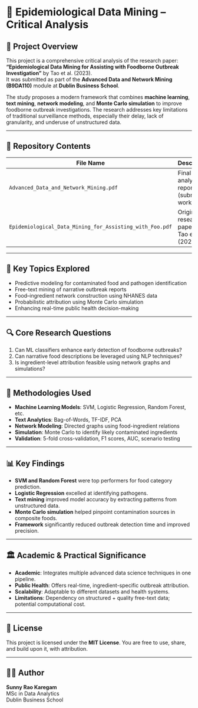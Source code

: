 # 🧬 Epidemiological Data Mining – Critical Analysis

## 📌 Project Overview
This project is a comprehensive critical analysis of the research paper:  
**“Epidemiological Data Mining for Assisting with Foodborne Outbreak Investigation”** by Tao et al. (2023).  
It was submitted as part of the **Advanced Data and Network Mining (B9DA110)** module at **Dublin Business School**.

The study proposes a modern framework that combines **machine learning**, **text mining**, **network modeling**, and **Monte Carlo simulation** to improve foodborne outbreak investigations. The research addresses key limitations of traditional surveillance methods, especially their delay, lack of granularity, and underuse of unstructured data.

---

## 📂 Repository Contents

| File Name                                                   | Description                                   |
|-------------------------------------------------------------|-----------------------------------------------|
| `Advanced_Data_and_Network_Mining.pdf`                      | Final critical analysis report (submitted work) |
| `Epidemiological_Data_Mining_for_Assisting_with_Foo.pdf`    | Original research paper by Tao et al. (2023) |

---

## 🧠 Key Topics Explored

- Predictive modeling for contaminated food and pathogen identification
- Free-text mining of narrative outbreak reports
- Food–ingredient network construction using NHANES data
- Probabilistic attribution using Monte Carlo simulation
- Enhancing real-time public health decision-making

---

## 🔍 Core Research Questions

1. Can ML classifiers enhance early detection of foodborne outbreaks?
2. Can narrative food descriptions be leveraged using NLP techniques?
3. Is ingredient-level attribution feasible using network graphs and simulations?

---

## 🧪 Methodologies Used

- **Machine Learning Models**: SVM, Logistic Regression, Random Forest, etc.
- **Text Analytics**: Bag-of-Words, TF-IDF, PCA
- **Network Modeling**: Directed graphs using food-ingredient relations
- **Simulation**: Monte Carlo to identify likely contaminated ingredients
- **Validation**: 5-fold cross-validation, F1 scores, AUC, scenario testing

---

## 📊 Key Findings

- **SVM and Random Forest** were top performers for food category prediction.
- **Logistic Regression** excelled at identifying pathogens.
- **Text mining** improved model accuracy by extracting patterns from unstructured data.
- **Monte Carlo simulation** helped pinpoint contamination sources in composite foods.
- **Framework** significantly reduced outbreak detection time and improved precision.

---

## 🏛 Academic & Practical Significance

- **Academic**: Integrates multiple advanced data science techniques in one pipeline.
- **Public Health**: Offers real-time, ingredient-specific outbreak attribution.
- **Scalability**: Adaptable to different datasets and health systems.
- **Limitations**: Dependency on structured + quality free-text data; potential computational cost.

---

## 📜 License

This project is licensed under the **MIT License**. You are free to use, share, and build upon it, with attribution.

---

## 🙋‍♂️ Author

**Sunny Rao Karegam**  
MSc in Data Analytics  
Dublin Business School  
